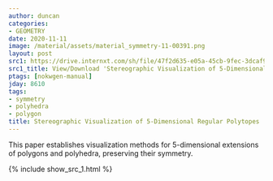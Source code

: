 ```yaml
---
author: duncan
categories:
- GEOMETRY
date: 2020-11-11
image: /material/assets/material_symmetry-11-00391.png
layout: post
src1: https://drive.internxt.com/sh/file/47f2d635-e05a-45cb-9fec-3dcaf933632d/4f7adddbf175bcfaddd5b08d682023b91983c18126d13ce057c07491c8c65b90
src1_title: View/Download 'Stereographic Visualization of 5-Dimensional Regular Polytopes' (12 pages)
ptags: [nokwgen-manual]
jday: 8610
tags:
- symmetry
- polyhedra
- polygon
title: Stereographic Visualization of 5-Dimensional Regular Polytopes
---
```


This paper establishes visualization methods for 5-dimensional extensions of polygons and polyhedra, preserving their symmetry.  

<!--more-->

{% include show_src_1.html %}
